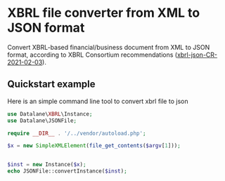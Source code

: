 # XBRL file converter from XML to JSON format

Convert XBRL-based financial/business document from XML to JSON format, according to XBRL Consortium recommendations ([xbrl-json-CR-2021-02-03](https://www.xbrl.org/Specification/xbrl-json/CR-2021-02-03/xbrl-json-CR-2021-02-03.html)).

## Quickstart example

Here is an simple command line tool to convert xbrl file to json

```php
use Datalane\XBRL\Instance;
use Datalane\JSONFile;

require __DIR__ . '/../vendor/autoload.php';

$x = new SimpleXMLElement(file_get_contents($argv[1]));


$inst = new Instance($x);
echo JSONFile::convertInstance($inst);
```